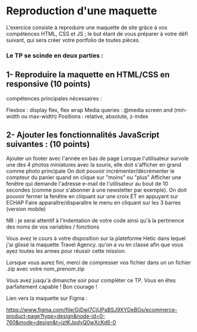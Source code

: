 # Reproduction d'une maquette

L'exercice consiste à reproduire une maquette de site grâce à vos compétences HTML, CSS et JS ; le but étant de vous préparer à votre défi suivant, qui sera créer votre portfolio de toutes pièces. 

### Le TP se scinde en deux parties : 

## 1- Reproduire la maquette en HTML/CSS en responsive (10 points)

compétences principales nécessaires : 

Flexbox : display flex, flex wrap
Media queries : @media screen and (min-width ou max-width)
Positions : relative, absolute, z-index

## 2- Ajouter les fonctionnalités JavaScript suivantes : (10 points)

Ajouter un footer avec l'année en bas de page
Lorsque l'utilisateur survole une des 4 photos miniatures avec la souris, elle doit s'afficher en grand comme photo principale
On doit pouvoir incrémenter/décrémenter le compteur du panier quand on clique sur "moins" ou "plus"
Afficher une fenêtre qui demande l'adresse e-mail de l'utilisateur au bout de 10 secondes (comme pour s'abonner à une newsletter par exemple). On doit pouvoir fermer la fenêtre en cliquant sur une croix ET en appuyant sur ECHAP
Faire apparaître/disparaître le menu en cliquant sur les 3 barres (version mobile)

NB : je serai attentif à l'indentation de votre code ainsi qu'à la pertinence des noms de vos variables / fonctions

Vous avez le cours à votre disposition sur la plateforme Hetic dans lequel j'ai glissé la maquette Travel Agency. qu'on a vu en classe afin que vous ayez toutes les armes pour réussir cette mission. 

Lorsque vous aurez fini, merci de compresser vos fichier dans un un fichier .zip avec votre nom_prenom.zip

Vous avez jusqu'à dimanche soir pour compléter ce TP. Vous en êtes parfaitement capable ! Bon courage !

Lien vers la maquette sur Figma : 

<https://www.figma.com/file/GjDwl7CjUPaBSJ9XYDeBGs/ecommerce-product-page?type=design&node-id=0-760&mode=design&t=jztKJpdyQ0wXcKd6-0>

